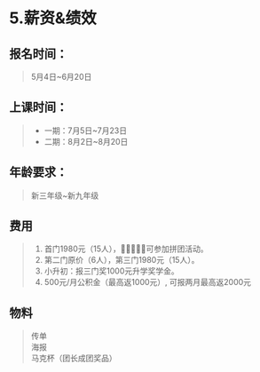 # 5.薪资&绩效

## 报名时间：
  >5月4日~6月20日  

## 上课时间：
  >* 一期：7月5日~7月23日
  >* 二期：8月2日~8月20日

## 年龄要求： 
  >新三年级~新九年级

## 费用
> 1. 首门1980元（15人），可参加拼团活动。  
 > 2. 第二门原价（6人），第三门1980元（15人）。   
  >3. 小升初：报三门奖1000元升学奖学金。  
  >4. 500元/月公积金（最高返1000元）, 可报两月最高返2000元

## 物料  
  >传单  
  >海报   
  >马克杯（团长成团奖品）  

